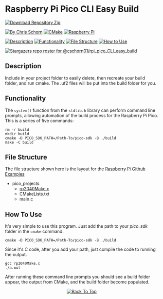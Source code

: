 # Raspberry Pi Pico CLI Easy Build

[![Download Repository Zip](https://img.shields.io/badge/Download_Repository_Zip-FFFFFF?style=for-the-badge)]([https://github.com/new?template_name=Lora_Pico_Driver&template_owner=cschorn01](https://github.com/cschorn01/rpi_pico_CLI_easy_build/archive/refs/heads/main.zip))

[![By Chris Schorn](https://img.shields.io/badge/Author-Chris_Schorn-FFFFFF?style=for-the-badge)](https://github.com/cschorn01)
[![CMake](https://img.shields.io/badge/CMake-%23008FBA.svg?style=for-the-badge&logo=cmake&logoColor=white)](https://cmake.org/)
[![Raspberry Pi](https://img.shields.io/badge/-RaspberryPi-C51A4A?style=for-the-badge&logo=Raspberry-Pi)](https://www.raspberrypi.com/products/raspberry-pi-pico/)
<!-- [![MIT License](https://img.shields.io/badge/License-MIT-A31B34?style=for-the-badge)](https://mit-license.org/) -->
<!-- [![Semtech LoRa](https://img.shields.io/badge/LoRa-1CAEED?style=for-the-badge)](https://www.semtech.com/lora)
[![FreeRTOS](https://img.shields.io/badge/FreeRTOS-5CBA5B?style=for-the-badge)](https://www.freertos.org/) -->

[![Description](https://img.shields.io/badge/Description-FFFFFF?style=for-the-badge)](https://github.com/cschorn01/rpi_pico_CLI_easy_build/tree/main#description)
[![Functionality](https://img.shields.io/badge/Functionality-FFFFFF?style=for-the-badge)](https://github.com/cschorn01/rpi_pico_CLI_easy_build/tree/main#functionality)
[![File Structure](https://img.shields.io/badge/file_structure-FFFFFF?style=for-the-badge)](https://github.com/cschorn01/rpi_pico_CLI_easy_build/tree/main#file-structure)
[![How to Use](https://img.shields.io/badge/how_to_use-FFFFFF?style=for-the-badge)](https://github.com/cschorn01/rpi_pico_CLI_easy_build/tree/main#how-to-use)

[![Stargazers repo roster for @cschorn01/rpi_pico_CLI_easy_build](https://reporoster.com/stars/cschorn01/rpi_pico_CLI_easy_build)](https://github.com/cschorn01/rpi_pico_CLI_easy_build/stargazers)

## Description
Include in your project folder to easily delete, then recreate your build folder, and run cmake. The .uf2 files will be put into the build folder for you.


## Functionality

The `system()` function from the `stdlib.h` library can perform command line prompts, allowing automation of the build process for the Raspberry Pi Pico. This is a series of five commands:
```
rm -r build
mkdir build
cmake -D PICO_SDK_PATH=/Path-To/pico-sdk -B ./build
make -C build
```

## File Structure

The file structure shown here is the layout for the [Raspberry Pi Github Examples](https://github.com/raspberrypi/pico-examples/tree/master)

- pico_projects
    - [rp2040Make.c](https://github.com/cschorn01/rpi_pico_CLI_easy_build/blob/main/rp2040Make.c)
    - CMakeLists.txt
    - main.c

## How To Use

It's very simple to use this program.  Just add the path to your *pico_sdk* folder in the `cmake` command.

`cmake -D PICO_SDK_PATH=/Path-To/pico-sdk -B ./build`

Since it's C code, after you add your path, just compile the code to running the output.

```
gcc rp2040Make.c
./a.out
```

After running these command line prompts you should see a build folder appear, the output from CMake, and the build folder become populated.
    <!-- system( "rm -r build" );
    system( "mkdir build" );
    // system( 'cmake from 'project-folder' into 'build')
    system( "cmake -D FREERTOS_KERNEL_PATH=/Path-To/FreeRTOS-Kernel -D PICO_SDK_PATH=/Path-To/pico-sdk -B ./build" );
    // system( 'make from 'build'') -C DIRECTORY, Change to DIRECTORY before doing anything.
    system( "make -C build" ); -->
  
<div align="center" dir="auto">
  <a href="https://github.com/cschorn01/rpi_pico_CLI_easy_build">
    <img src="https://img.shields.io/badge/Back_To_Top-FFFFFF?style=for-the-badge" alt="Back To Top">
  </a>
</div>
